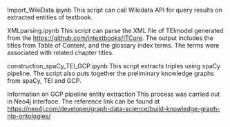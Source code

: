 Import_WikiData.ipynb
This script can call Wikidata API for query results on extracted entities of textbook.

XMLparsing.ipynb
This script can parse the XML file of TEImodel generated from the https://github.com/intextbooks/ITCore. The output includes the titles from Table of Content, and the glossary index terms. The terms were associated with related chapter titles.

construction_spaCy_TEI_GCP.ipynb
This script extracts triples using spaCy pipeline. The script also puts together the preliminary knowledge graphs from spaCy, TEI and GCP.

Information on GCP pipeline entity extraction
This process was carried out in Neo4j interface. The reference link can be found at https://neo4j.com/developer/graph-data-science/build-knowledge-graph-nlp-ontologies/
